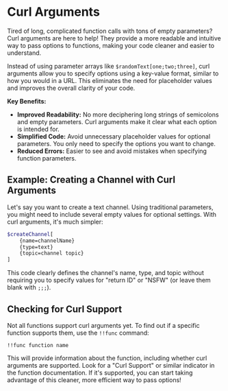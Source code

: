 # Curl Arguments

Tired of long, complicated function calls with tons of empty parameters? Curl arguments are here to help! They provide a more readable and intuitive way to pass options to functions, making your code cleaner and easier to understand.

Instead of using parameter arrays like `$randomText[one;two;three]`, curl arguments allow you to specify options using a key-value format, similar to how you would in a URL. This eliminates the need for placeholder values and improves the overall clarity of your code.

**Key Benefits:**

*   **Improved Readability:**  No more deciphering long strings of semicolons and empty parameters. Curl arguments make it clear what each option is intended for.
*   **Simplified Code:** Avoid unnecessary placeholder values for optional parameters.  You only need to specify the options you want to change.
*   **Reduced Errors:** Easier to see and avoid mistakes when specifying function parameters.

## Example: Creating a Channel with Curl Arguments

Let's say you want to create a text channel. Using traditional parameters, you might need to include several empty values for optional settings.  With curl arguments, it's much simpler:

```bash
$createChannel[
    {name=channelName}
    {type=text}
    {topic=channel topic}
]
```

This code clearly defines the channel's name, type, and topic without requiring you to specify values for "return ID" or "NSFW" (or leave them blank with `;;;`).

## Checking for Curl Support

Not all functions support curl arguments yet. To find out if a specific function supports them, use the `!!func` command:

```
!!func function name
```

This will provide information about the function, including whether curl arguments are supported.  Look for a "Curl Support" or similar indicator in the function documentation.  If it's supported, you can start taking advantage of this cleaner, more efficient way to pass options!